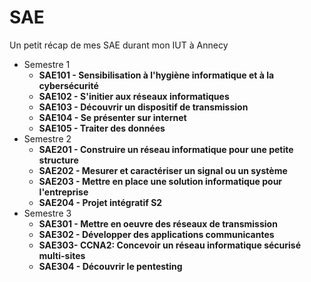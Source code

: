 # SAE
Un petit récap de mes SAE durant mon IUT à Annecy
- Semestre 1
    - **SAE101 - Sensibilisation à l'hygiène informatique et à la cybersécurité**
    - **SAE102 - S'initier aux réseaux informatiques**
    - **SAE103 - Découvrir un dispositif de transmission**
    - **SAE104 - Se présenter sur internet**
    - **SAE105 - Traiter des données**
- Semestre 2
    - **SAE201 - Construire un réseau informatique pour une petite structure**
    - **SAE202 - Mesurer et caractériser un signal ou un système**
    - **SAE203 - Mettre en place une solution informatique pour l'entreprise**
    - **SAE204 - Projet intégratif S2**
- Semestre 3
    - **SAE301 - Mettre en oeuvre des réseaux de transmission**
    - **SAE302 - Développer des applications communicantes**
    - **SAE303- CCNA2: Concevoir un réseau informatique sécurisé multi-sites**
    - **SAE304 - Découvrir le pentesting**
